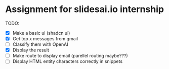 # Assignment for slidesai.io internship

TODO:

- [x] Make a basic ui (shadcn ui)
- [x] Get top x messages from gmail
- [ ] Classify them with OpenAI
- [x] Display the result
- [ ] Make route to display email (parellel routing maybe???)
- [ ] Display HTML entity characters correctly in snippets
